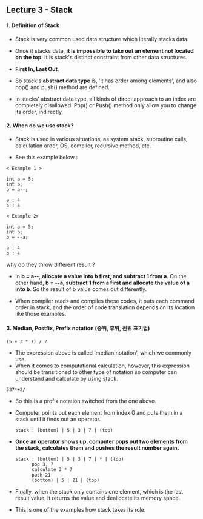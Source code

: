 ## Lecture 3 - Stack



#### 1. Definition of Stack

- Stack is very common used data structure which literally stacks data.

- Once it stacks data, **it is impossible to take out an element not located on the top**. It is stack's distinct constraint from other data structures.

- **First In, Last Out**.

- So stack's **abstract data type** is, 'it has order among elements', and also pop() and push() method are defined.

- In stacks' abstract data type, all kinds of direct approach to an index are completely disallowed. Pop() or Push() method only allow you to change its order, indirectly.

  

#### 2. When do we use stack?

- Stack is used in various situations, as system stack, subroutine calls, calculation order, OS, compiler, recursive method, etc.

-  See this example below : 

  ```
  < Example 1 > 
  
  int a = 5;
  int b;
  b = a--;
  
  a : 4
  b : 5
  ```

  ```
  < Example 2>
  
  int a = 5;
  int b;
  b = --a;
  
  a : 4
  b : 4
  ```

  why do they throw different result ? 

- In **b = a--**, **allocate a value into b first, and subtract 1 from a**. On the other hand, **b = --a, subtract 1 from a first and allocate the value of a into b**. So the result of b value comes out differently.

- When compiler reads and compiles these codes, it puts each command order in stack, and the order of code translation depends on its location like those examples.



#### 3. Median, Postfix, Prefix notation (중위, 후위, 전위 표기법)

```
(5 + 3 * 7) / 2
```

- The expression above  is called 'median notation', which we commonly use.
- When it comes to computational calculation, however, this expression should be transitioned to other type of notation so computer can understand and calculate by using stack.

```
537*+2/
```

- So this is a prefix notation switched from the one above. 

- Computer points out each element from index 0 and puts them in a stack until it finds out an operator. 

  ```
  stack : (bottom) | 5 | 3 | 7 | (top)
  ```

- **Once an operator shows up, computer pops out two elements from the stack, calculates them and pushes the result number again.**    

  ```
  stack : (bottom) | 5 | 3 | 7 | * | (top)
  		pop 3, 7 
  		calculate 3 * 7
  		push 21
  		(bottom) | 5 | 21 | (top)
  ```

- Finally, when the stack only contains one element, which is the last result value, it returns the value and deallocate its memory space.
- This is one of the examples how stack takes its role.